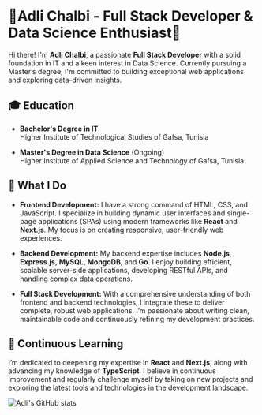 # 🌟Adli Chalbi - Full Stack Developer & Data Science Enthusiast🌟

Hi there! I'm **Adli Chalbi**, a passionate **Full Stack Developer** with a solid foundation in IT and a keen interest in Data Science. Currently pursuing a Master’s degree, I'm committed to building exceptional web applications and exploring data-driven insights.

## 🎓 Education

- **Bachelor's Degree in IT**  
  Higher Institute of Technological Studies of Gafsa, Tunisia

- **Master's Degree in Data Science** (Ongoing)  
  Higher Institute of Applied Science and Technology of Gafsa, Tunisia

## 🚀 What I Do

- **Frontend Development:** I have a strong command of HTML, CSS, and JavaScript. I specialize in building dynamic user interfaces and single-page applications (SPAs) using modern frameworks like **React** and **Next.js**. My focus is on creating responsive, user-friendly web experiences.

- **Backend Development:** My backend expertise includes **Node.js**, **Express.js**, **MySQL**, **MongoDB**, and **Go**. I enjoy building efficient, scalable server-side applications, developing RESTful APIs, and handling complex data operations.

- **Full Stack Development:** With a comprehensive understanding of both frontend and backend technologies, I integrate these to deliver complete, robust web applications. I’m passionate about writing clean, maintainable code and continuously refining my development practices.

## 🌱 Continuous Learning

I’m dedicated to deepening my expertise in **React** and **Next.js**, along with advancing my knowledge of **TypeScript**. I believe in continuous improvement and regularly challenge myself by taking on new projects and exploring the latest tools and technologies in the development landscape.

![Adli's GitHub stats](https://github-readme-stats.vercel.app/api?username=Adlichalbi&show_icons=true&theme=transparent)
